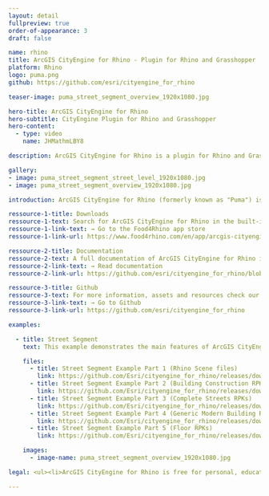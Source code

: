 ```yaml
---
layout: detail
fullpreview: true
order-of-appearance: 3
draft: false

name: rhino
title: ArcGIS CityEngine for Rhino - Plugin for Rhino and Grasshopper
platform: Rhino
logo: puma.png
github: https://github.com/esri/cityengine_for_rhino

teaser-image: puma_street_segment_overview_1920x1080.jpg

hero-title: ArcGIS CityEngine for Rhino
hero-subtitle: CityEngine Plugin for Rhino and Grasshopper
hero-content:
  - type: video
    name: JHMathmLBY8

description: ArcGIS CityEngine for Rhino is a plugin for Rhino and Grasshopper. It provides a Rhino command and Grasshopper components which enable the execution of CityEngine rules within a Rhino scene.

gallery:
- image: puma_street_segment_street_level_1920x1080.jpg
- image: puma_street_segment_overview_1920x1080.jpg

introduction: ArcGIS CityEngine for Rhino (formerly known as "Puma") is a plugin for <a href="https://www.rhino3d.com">Rhino and Grasshopper</a>. It provides a Rhino command and Grasshopper components which enable the execution of <a href="https://www.esri.com/software/cityengine">CityEngine</a> rules within a Rhino scene. Therefore, a Rhino artist or designer does not have to leave their familiar Rhino environment anymore to make use of CityEngine’s procedural modeling power. Complicated export-import steps are no longer needed, which also means that the procedural models do not need to be “baked” anymore. The building or street models stay procedural during the entire design or planning workflow. Consequently, the user can change any attributes of the building or street models easily by connecting them to other Grasshopper components.<br/><br/>CityEngine for Rhino requires Rule Packages (RPK) as input, which are authored in CityEngine. An RPK includes assets and a CGA rule file which encodes an architectural style. Comprehensive RPK examples are available below and can be used “out-of-the-box”. More examples for CGA rule files can additionally be found in the <a href="https://doc.arcgis.com/en/cityengine/latest/tutorials/introduction-to-the-cityengine-tutorials.htm" target="_blank">CityEngine tutorials</a>.<br/><br/>CityEngine for Rhino is well suited for managing the procedural generation of architectural 3D content in design and urban planning scenarios. However, CityEngine for Rhino is restricted to the procedural generation of buildings and street detailing/furniture. CityEngine for Rhino does not include the city layout and street network editing tools of CityEngine itself (i.e. the rich CityEngine toolset to design a city from scratch or based on geographic data is still needed).<br/><br/><strong><i>ArcGIS CityEngine for Rhino is free for personal, educational, and non-commercial use. Commercial use requires at least one commercial license of the latest CityEngine version installed in the organization. Redistribution or web service offerings are not allowed unless expressly permitted. Please refer to the licensing section below for more detailed licensing information.</strong></i>

ressource-1-title: Downloads
ressource-1-text: Search for ArcGIS CityEngine for Rhino in the built-in <strong>Package Manager of Rhino</strong> (recommended) or manually download from the Food4Rhino app store.
ressource-1-link-text: → Go to the Food4Rhino app store
ressource-1-link-url: https://www.food4rhino.com/en/app/arcgis-cityengine-rhino-and-grasshopper

ressource-2-title: Documentation
ressource-2-text: A full documentation of ArcGIS CityEngine for Rhino is available on our github repository.
ressource-2-link-text: → Read documentation
ressource-2-link-url: https://github.com/esri/cityengine_for_rhino/blob/master/README.md

ressource-3-title: Github
ressource-3-text: For more information, assets and resources check our Github repository.
ressource-3-link-text: → Go to Github
ressource-3-link-url: https://github.com/esri/cityengine_for_rhino

examples:

  - title: Street Segment
    text: This example demonstrates the main features of ArcGIS CityEngine for Rhino in a compact scene. Starting from various input shapes (street shapes and building/floor footprints), multiple different Rule Packages are applied to create models ranging from abstract building volumes to realistic facades and street-level scenes. Extract the contents of all 5 zips into a <strong>single directory</strong> then open the Rhino and Grasshopper files and CityEngine for Rhino will find the RPKs automatically.

    files:
      - title: Street Segment Example Part 1 (Rhino Scene files)
        link: https://github.com/Esri/cityengine_for_rhino/releases/download/v1.0.0/Puma_Street_Segment_Example_Part_1_Rhino.Files.zip
      - title: Street Segment Example Part 2 (Building Construction RPKs)
        link: https://github.com/Esri/cityengine_for_rhino/releases/download/v1.0.0/Puma_Street_Segment_Example_Part_2_Building_Construction_RPKs.zip
      - title: Street Segment Example Part 3 (Complete Streets RPKs)
        link: https://github.com/Esri/cityengine_for_rhino/releases/download/v1.0.0/Puma_Street_Segment_Example_Part_3_Complete_Street_RPKs.zip
      - title: Street Segment Example Part 4 (Generic Modern Building RPKs)
        link: https://github.com/Esri/cityengine_for_rhino/releases/download/v1.0.0/Puma_Street_Segment_Example_Part_4_Generic_Modern_Building_RPKs.zip
      - title: Street Segment Example Part 5 (Floor RPKs)
        link: https://github.com/Esri/cityengine_for_rhino/releases/download/v1.0.0/Puma_Street_Segment_Example_Part_5_Floor_RPKs.zip

    images:
      - image-name: puma_street_segment_overview_1920x1080.jpg

legal: <ul><li>ArcGIS CityEngine for Rhino is free for personal, educational, and non-commercial use. Commercial use requires at least one commercial license of the latest CityEngine version installed in the organization. Redistribution or web service offerings are not allowed unless expressly permitted.</li><li>ArcGIS CityEngine for Rhino is under the same license as the included <a href="./cityenginesdk#legal-section">CityEngine SDK</a>.</li><li>All content in the "Examples" directory/section is licensed under the APACHE 2.0 license. You may obtain a copy of this license at <a href="https://www.apache.org/licenses/LICENSE-2.0" target="_blank">https://www.apache.org/licenses/LICENSE-2.0</a>.</li><li>For questions or enquiries, please contact <a href= "mailto:cityengine-info@esri.com">cityengine-info@esri.com</a></li></ul>

---
```


